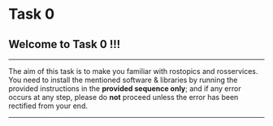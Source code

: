 # Task 0

## Welcome to Task 0 !!!

---

The aim of this task is to make you familiar with rostopics and rosservices. You
need to install the mentioned software & libraries by running the provided instructions in the **provided sequence only**; and if any error occurs at any step, please do **not** proceed unless the error has been rectified from your end.

---